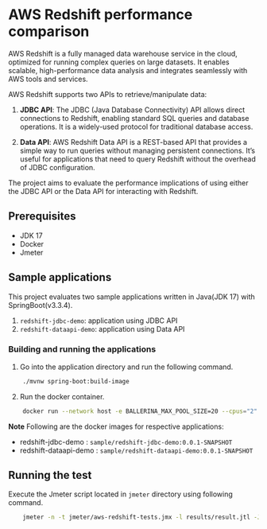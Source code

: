 # AWS Redshift performance comparison

AWS Redshift is a fully managed data warehouse service in the cloud, optimized for running complex queries on large datasets. It enables scalable, high-performance data analysis and integrates seamlessly with AWS tools and services.

AWS Redshift supports two APIs to retrieve/manipulate data:

1. **JDBC API**: The JDBC (Java Database Connectivity) API allows direct connections to Redshift, enabling standard SQL queries and database operations. It is a widely-used protocol for traditional database access.
   
2. **Data API**: AWS Redshift Data API is a REST-based API that provides a simple way to run queries without managing persistent connections. It’s useful for applications that need to query Redshift without the overhead of JDBC configuration.

The project aims to evaluate the performance implications of using either the JDBC API or the Data API for interacting with Redshift.

## Prerequisites

- JDK 17
- Docker 
- Jmeter

## Sample applications

This project evaluates two sample applications written in Java(JDK 17) with SpringBoot(v3.3.4). 

1. `redshift-jdbc-demo`: application using JDBC API
2. `redshift-dataapi-demo`: application using Data API

### Building and running the applications

1. Go into the application directory and run the following command.

```sh
    ./mvnw spring-boot:build-image
```

2. Run the docker container.

```sh
    docker run --network host -e BALLERINA_MAX_POOL_SIZE=20 --cpus="2" --memory="8g" -d sample/redshift-jdbc-demo:0.0.1-SNAPSHOT
```

**Note**
Following are the docker images for respective applications:
- redshift-jdbc-demo : `sample/redshift-jdbc-demo:0.0.1-SNAPSHOT`
- redshift-dataapi-demo : `sample/redshift-dataapi-demo:0.0.1-SNAPSHOT`

## Running the test

Execute the Jmeter script located in `jmeter` directory using following command.

```sh
    jmeter -n -t jmeter/aws-redshift-tests.jmx -l results/result.jtl -Jusers="<number-of-concurrent-users>" -Jduration=<duration-in-seconds>
```
